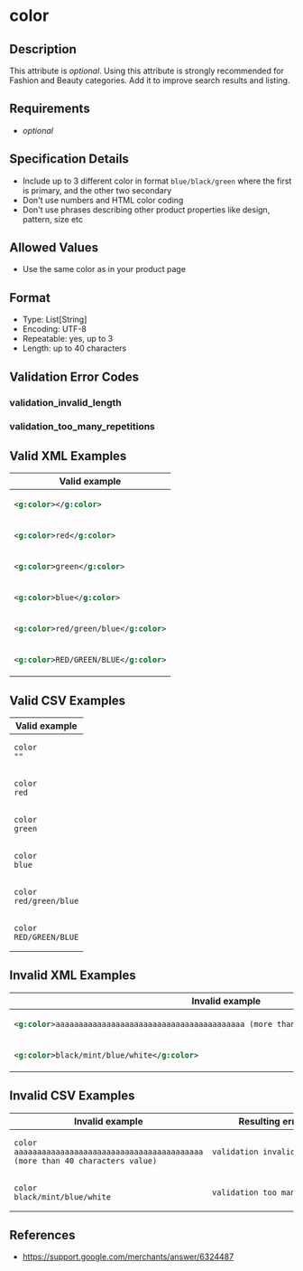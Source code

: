 # color

## Description

This attribute is *optional*.
Using this attribute is strongly recommended for Fashion and Beauty categories. Add it to improve search results and listing.

## Requirements

* *optional*


## Specification Details

- Include up to 3 different color in format `blue/black/green` where the first is primary, and the other two secondary
- Don't use numbers and HTML color coding
- Don't use phrases describing other product properties like design, pattern, size etc

## Allowed Values
- Use the same color as in your product page

## Format

- Type: List[String]
- Encoding: UTF-8
- Repeatable: yes, up to 3
- Length: up to 40 characters


## Validation Error Codes

### validation_invalid_length
### validation_too_many_repetitions

## Valid XML Examples

<table>
<thead>
<tr><th>Valid example                    </th></tr>
</thead>
<tbody>
<tr><td>

```xml
<g:color></g:color>              
```

</td></tr>
<tr><td>

```xml
<g:color>red</g:color>           
```

</td></tr>
<tr><td>

```xml
<g:color>green</g:color>         
```

</td></tr>
<tr><td>

```xml
<g:color>blue</g:color>          
```

</td></tr>
<tr><td>

```xml
<g:color>red/green/blue</g:color>
```

</td></tr>
<tr><td>

```xml
<g:color>RED/GREEN/BLUE</g:color>
```

</td></tr>
</tbody>
</table>

## Valid CSV Examples

<table>
<thead>
<tr><th>Valid example       </th></tr>
</thead>
<tbody>
<tr><td>

```csv
color
""            
```

</td></tr>
<tr><td>

```csv
color
red           
```

</td></tr>
<tr><td>

```csv
color
green         
```

</td></tr>
<tr><td>

```csv
color
blue          
```

</td></tr>
<tr><td>

```csv
color
red/green/blue
```

</td></tr>
<tr><td>

```csv
color
RED/GREEN/BLUE
```

</td></tr>
</tbody>
</table>

## Invalid XML Examples

<table>
<thead>
<tr><th>Invalid example                                                                             </th><th>Resulting error code           </th></tr>
</thead>
<tbody>
<tr><td>

```xml
<g:color>aaaaaaaaaaaaaaaaaaaaaaaaaaaaaaaaaaaaaaaaa (more than 40 characters value)</g:color>
```

</td><td>

```xml
validation_invalid_length      
```

</td></tr>
<tr><td>

```xml
<g:color>black/mint/blue/white</g:color>                                                    
```

</td><td>

```xml
validation_too_many_repetitions
```

</td></tr>
</tbody>
</table>

## Invalid CSV Examples

<table>
<thead>
<tr><th>Invalid example                                                                </th><th>Resulting error code           </th></tr>
</thead>
<tbody>
<tr><td>

```csv
color
aaaaaaaaaaaaaaaaaaaaaaaaaaaaaaaaaaaaaaaaa (more than 40 characters value)
```

</td><td>

```csv
validation_invalid_length      
```

</td></tr>
<tr><td>

```csv
color
black/mint/blue/white                                                    
```

</td><td>

```csv
validation_too_many_repetitions
```

</td></tr>
</tbody>
</table>

## References
* https://support.google.com/merchants/answer/6324487
